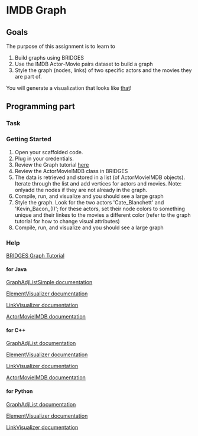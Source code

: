 IMDB Graph 
===========

Goals
-----

The purpose of this assignment is to learn to

1. Build graphs using BRIDGES 
2. Use the IMDB Actor-Movie pairs dataset to build a graph
3. Style the graph (nodes, links) of two specific actors and the movies they are part of.

You will generate a visualization that looks like [that](http://bridges-cs.herokuapp.com/assignments/3/bridges_workshop)!

Programming part
----------------

### Task


### Getting Started

1. Open your scaffolded code.
2. Plug in your credentials.
3. Review the  Graph tutorial [here](http://bridgesuncc.github.io/tutorials/Graph.html)
4. Review the ActorMovieIMDB class in BRIDGES
5. The data is retrieved and stored in a list (of ActorMovieIMDB objects). 
Iterate through the list and add vertices for actors and movies. Note: onlyadd the nodes if they are not already in the graph.
6. Compile, run, and visualize and you should see a large graph
7. Style the graph. Look for the two actors 'Cate_Blanchett' and 'Kevin_Bacon_(I)'; for these actors, set their node colors to something unique and their linkes to the movies a different color (refer to the graph tutorial for how to change visual attributes)
8. Compile, run, and visualize and you should see a large graph

### Help

[BRIDGES Graph Tutorial](http://bridgesuncc.github.io/tutorials/Graph.html)

#### for Java

[GraphAdjListSimple documentation](http://bridgesuncc.github.io/doc/java-api/current/html/classbridges_1_1base_1_1_graph_adj_list_simple.html)

[ElementVisualizer documentation](http://bridgesuncc.github.io/doc/java-api/current/html/classbridges_1_1base_1_1_element_visualizer.html)

[LinkVisualizer documentation](http://bridgesuncc.github.io/doc/java-api/current/html/classbridges_1_1base_1_1_link_visualizer.html)

[ActorMovieIMDB documentation](http://bridgesuncc.github.io/doc/java-api/current/html/classbridges_1_1data__src__dependent_1_1_actor_movie_i_m_d_b.html)

#### for C++


[GraphAdjList documentation](http://bridgesuncc.github.io/doc/cxx-api/current/html/classbridges_1_1_graph_adj_list.html)

[ElementVisualizer documentation](http://bridgesuncc.github.io/doc/cxx-api/current/html/classbridges_1_1_element_visualizer.html)

[LinkVisualizer documentation](http://bridgesuncc.github.io/doc/cxx-api/current/html/classbridges_1_1_link_visualizer.html)

[ActorMovieIMDB documentation](http://bridgesuncc.github.io/doc/cxx-api/current/html/classbridges_1_1_actor_movie_i_m_d_b.html)

#### for Python

[GraphAdjList documentation](http://bridgesuncc.github.io/doc/python-api/current/html/classbridges_1_1graph__adj__list_1_1_graph_adj_list.html)

[ElementVisualizer documentation](http://bridgesuncc.github.io/doc/python-api/current/html/classbridges_1_1element__visualizer_1_1_element_visualizer.html)

[LinkVisualizer documentation](http://bridgesuncc.github.io/doc/python-api/current/html/classbridges_1_1link__visualizer_1_1_link_visualizer.html)
